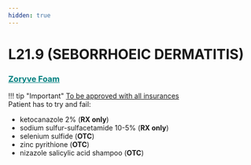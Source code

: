 ```yaml
---
hidden: true
---
```


# L21.9 (SEBORRHOEIC DERMATITIS)

### <u  style="color:teal">Zoryve Foam</u>
!!! tip "Important"
    <u>To be approved with all insurances</u></br>
        Patient has to try and fail:
        <ul>
            <li>ketocanazole 2% (<b>RX only</b>)</li>
            <li>sodium sulfur-sulfacetamide 10-5% (<b>RX only</b>)</li>
            <li>selenium sulfide (<b>OTC</b>)</li>
            <li>zinc pyrithione (<b>OTC</b>)</li>
            <li>nizazole salicylic acid shampoo (<b>OTC</b>)</li>
        </ul>